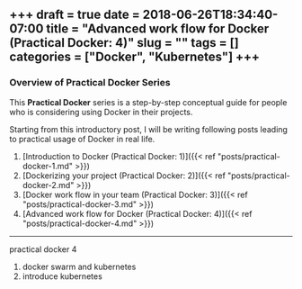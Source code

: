 +++ 
draft = true
date = 2018-06-26T18:34:40-07:00
title = "Advanced work flow for Docker (Practical Docker: 4)"
slug = "" 
tags = []
categories = ["Docker", "Kubernetes"]
+++
---
### Overview of Practical Docker Series
This **Practical Docker** series is a step-by-step conceptual guide for people who is considering using Docker in their projects.

Starting from this introductory post, I will be writing following posts leading to practical usage of Docker in real life. 

1. [Introduction to Docker (Practical Docker: 1)]({{< ref "posts/practical-docker-1.md" >}})
2. [Dockerizing your project (Practical Docker: 2)]({{< ref "posts/practical-docker-2.md" >}})
3. [Docker work flow in your team (Practical Docker: 3)]({{< ref "posts/practical-docker-3.md" >}})
4. [Advanced work flow for Docker (Practical Docker: 4)]({{< ref "posts/practical-docker-4.md" >}})

---
practical docker 4
1. docker swarm and kubernetes
2. introduce kubernetes
